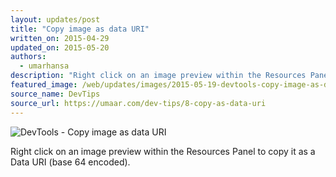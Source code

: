 ```yaml
---
layout: updates/post
title: "Copy image as data URI"
written_on: 2015-04-29
updated_on: 2015-05-20
authors:
  - umarhansa
description: "Right click on an image preview within the Resources Panel to copy it as a Data URI (base 64 encoded)."
featured_image: /web/updates/images/2015-05-19-devtools-copy-image-as-data-uri/copy-as-data-uri.gif
source_name: DevTips
source_url: https://umaar.com/dev-tips/8-copy-as-data-uri
---
```

<img src="/web/updates/images/2015-05-19-devtools-copy-image-as-data-uri/copy-as-data-uri.gif" alt="DevTools - Copy image as data URI">

Right click on an image preview within the Resources Panel to copy it as a Data URI (base 64 encoded).
